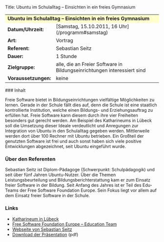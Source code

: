 Title: Ubuntu im Schulalltag – Einsichten in ein freies Gymnasium

<table border="0" cellpadding="3" cellspacing="0" width="100%">
<tr>
<td colspan="3" style="font-weight: bold; background-color: #ffffcc;">
Ubuntu im Schulalltag – Einsichten in ein freies Gymnasium

</td>
</tr>
<tr>
<td style="font-weight: bold;">
Datum/Uhrzeit:

</td>
<td>
[Samstag, 15.10.2011, 16 Uhr](/programm#samstag)

</td>
</tr>
<tr>
<td style="font-weight: bold;">
Art:

</td>
<td>
Vortrag

</td>
</tr>
<tr>
<td style="font-weight: bold;">
Referent:

</td>
<td>
Sebastian Seitz

</td>
</tr>
<tr>
<td style="font-weight: bold;">
Dauer:

</td>
<td>
1 Stunde

</td>
</tr>
<tr>
<td style="font-weight: bold;">
Zielgruppe:

</td>
<td>
alle, die an Freier Software in Bildungseinrichtungen interessiert sind

</td>
</tr>
<tr>
<td style="font-weight: bold;">
Voraussetzungen:

</td>
<td>
keine

</td>
</tr>
</table>
### Inhalt

Freie Software bietet in Bildungseinrichtungen vielfältige Möglichkeiten
zu lernen. Gerade in der Schule fällt dies auf, denn die Schule ist eine
staatlich kontrollierte Institution, welche einen Bildungs- und
Erziehungsauftrag zu erfüllen hat. Freie Software kann diesem durch ihre
vier Freiheiten besonders gut gerecht werden. Am Beispiel des
Katharineums in Lübeck soll die Umsetzung dieser Ideale verdeutlicht und
Anregungen zur Integration von Ubuntu in den Schulalltag gegeben werden.
Mittlerweile werden dort über 100 Rechner mit Ubuntu betrieben. Ein
Großteil der genutzten Software ist frei und auch sonst haben sich viele
positive Entwicklungen abgezeichnet, seit Ubuntu eingeführt wurde.

### Über den Referenten

Sebastian Seitz ist Diplom-Pädagoge (Schwerpunkt: Schulpädagogik) und
seit über fünf Jahren Ubuntu-Nutzer. Über die Themen
Leistungsbeurteilung und Bildungsberichterstattung kam er zum Einsatz
freier Software in der Bildung. Seit Anfang des Jahres ist er Teil des
Edu-Teams der Free Software Foundation Europe. Sein Fokus liegt vor
allem auf dem Einsatz freier Software in der Schule.

### Links

-   [Katharineum in Lübeck](http://www.katharineum.de/)
-   [Free Software Foundation Europe – Education
    Team](http://fsfe.org/projects/education/eduteam.en.html)
-   [Webseite von Sebastian Seitz](http://www.s-seitz.de/)
-   [Download der
    Präsentation]({filename}/files/Ubuntu_im_Schulalltag.pdf)
    (pdf)


